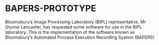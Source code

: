 # BAPERS-PROTOTYPE
Bloomsbury’s Image Processing Laboratory (BIPL) representative, Mr Glynne Lancaster, has requested some software for use in the BIPL laboratory. This is the implementation of the software known as Bloomsbury’s Automated Process Execution Recording System (BAPERS)
